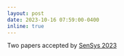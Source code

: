 ```yaml
---
layout: post
date: 2023-10-16 07:59:00-0400
inline: true
---
```


Two papers accepted by <a href="https://sensys.acm.org/2023/" target="_blank" rel="noopener noreferrer"> SenSys 2023</a>